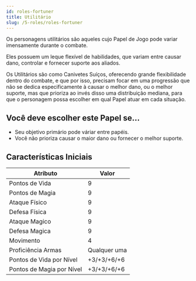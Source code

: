 ```yaml
---
id: roles-fortuner
title: Utilitário
slug: /5-roles/roles-fortuner
---
```


Os personagens utilitários são aqueles cujo Papel de Jogo pode variar imensamente durante o combate.

Eles possuem um leque flexível de habilidades, que variam entre causar dano, controlar e fornecer suporte aos aliados.

Os Utilitários são como Canivetes Suíços, oferecendo grande flexibilidade dentro do combate, e que por isso, precisam focar em uma progressão que não se dedica especificamente à causar o melhor dano, ou o melhor suporte, mas que prioriza ao invés disso uma distribuição mediana, para que o personagem possa escolher em qual Papel atuar em cada situação.

## Você deve escolher este Papel se...

- Seu objetivo primário pode váriar entre papéis.
- Você não prioriza causar o maior dano ou fornecer o melhor suporte.

## Características Iniciais

<table>
  <thead>
      <tr>
      <th>Atributo</th>
      <th>Valor</th>
    </tr>
  </thead>
  <tbody>
    <tr>
      <td>Pontos de Vida</td>
      <td>9</td>
    </tr>
    <tr>
      <td>Pontos de Magia</td>
      <td>9</td>
    </tr>
    <tr>
      <td>Ataque Físico</td>
      <td>9</td>
    </tr>
    <tr>
      <td>Defesa Física</td>
      <td>9</td>
    </tr>
    <tr>
      <td>Ataque Magico</td>
      <td>9</td>
    </tr>
    <tr>
      <td>Defesa Magica</td>
      <td>9</td>
    </tr>
    <tr>
      <td>Movimento</td>
      <td>4</td>
    </tr>
    <tr>
      <td>Proficiência Armas</td>
      <td>Qualquer uma</td>
    </tr>
    <tr>
      <td>Pontos de Vida por Nível</td>
      <td>+3/+3/+6/+6</td>
    </tr>
    <tr>
      <td>Pontos de Magia por Nível</td>
      <td>+3/+3/+6/+6</td>
    </tr>
  </tbody>
</table>
